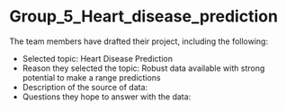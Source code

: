 # Group_5_Heart_disease_prediction

The team members have drafted their project, including the following:

- Selected topic: Heart Disease Prediction 
- Reason they selected the topic: Robust data available with strong potential to make a range predictions
- Description of the source of data: 
- Questions they hope to answer with the data: 
